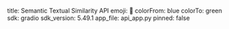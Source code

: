 title: Semantic Textual Similarity API
emoji: 📝
colorFrom: blue
colorTo: green
sdk: gradio
sdk_version: 5.49.1
app_file: api_app.py
pinned: false